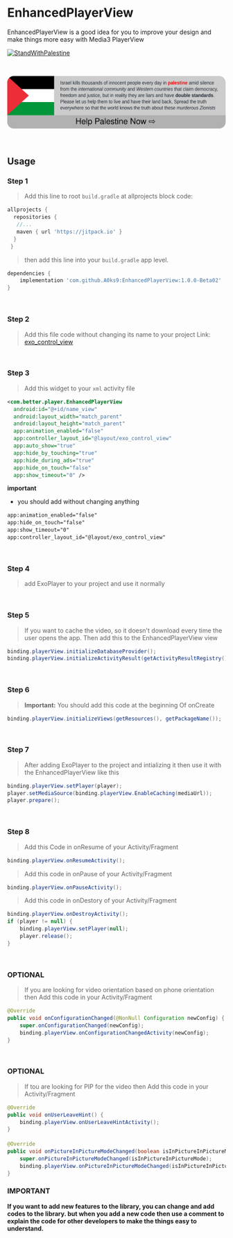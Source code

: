 # EnhancedPlayerView
EnhancedPlayerView is a good idea for you to improve your design and make things more easy with Media3 PlayerView

[![StandWithPalestine](https://raw.githubusercontent.com/karim-eg/StandWithPalestine/main/assets/palestine_badge.svg)](https://github.com/karim-eg/StandWithPalestine)

<br>

[![StandWithPalestine](https://raw.githubusercontent.com/karim-eg/StandWithPalestine/main/assets/palestine_banner.svg)](https://github.com/karim-eg/StandWithPalestine/blob/main/Donate.md)

<br>



## Usage


### Step 1
> Add this line to root `build.gradle` at allprojects block code:
```gradle
allprojects {
  repositories {
   //...
   maven { url 'https://jitpack.io' }
  }
 }
 ```

> then add this line into your `build.gradle` app level.
```gradle
dependencies {
    implementation 'com.github.A0ks9:EnhancedPlayerView:1.0.0-Beta02'
}
```

<br>

### Step 2
> Add this file code without changing its name to your project Link:
[exo_control_view](https://github.com/A0ks9/EnhancedPlayerView/blob/main/app/src/main/res/layout/exo_control_view.xml)

<br>
  
### Step 3
> Add this widget to your `xml` activity file
```xml
<com.better.player.EnhancedPlayerView
  android:id="@+id/name_view"
  android:layout_width="match_parent"
  android:layout_height="match_parent"
  app:animation_enabled="false"
  app:controller_layout_id="@layout/exo_control_view"
  app:auto_show="true"
  app:hide_by_touching="true"
  app:hide_during_ads="true"
  app:hide_on_touch="false"
  app:show_timeout="0" />
```

**important**
- you should add without changing anything
```xml
app:animation_enabled="false"
app:hide_on_touch="false"
app:show_timeout="0"
app:controller_layout_id="@layout/exo_control_view"
```

<br>

### Step 4
> add ExoPlayer to your project and use it normally

<br>

### Step 5
> If you want to cache the video, so it doesn't download every time the user opens the app. Then add this to the EnhancedPlayerView view
```java
binding.playerView.initializeDatabaseProvider();
binding.playerView.initializeActivityResult(getActivityResultRegistry());
```

<br>

### Step 6
> **Important:** You should add this code at the beginning Of onCreate
```java
binding.playerView.initializeViews(getResources(), getPackageName());
```

<br>

### Step 7
> After adding ExoPlayer to the project and intializing it then use it with the EnhancedPlayerView like this
```java
binding.playerView.setPlayer(player);
player.setMediaSource(binding.playerView.EnableCaching(mediaUrl));
player.prepare();
```

<br>

### Step 8
> Add this Code in onResume of your Activity/Fragment
```java
binding.playerView.onResumeActivity();
```

> Add this code in onPause of your Activity/Fragment
```java
binding.playerView.onPauseActivity();
```

> Add this code in onDestory of your Activity/Fragment
```java
binding.playerView.onDestroyActivity();
if (player != null) {
    binding.playerView.setPlayer(null);
    player.release();
}
```

<br>

### OPTIONAL
> If you are looking for video orientation based on phone orientation then Add this code in your Activity/Fragment
```java
@Override
public void onConfigurationChanged(@NonNull Configuration newConfig) {
    super.onConfigurationChanged(newConfig);
    binding.playerView.onConfigurationChangedActivity(newConfig);
}
```

<br>

### OPTIONAL
> If tou are looking for PIP for the video then Add this code in your Activity/Fragment
```java
@Override
public void onUserLeaveHint() {
    binding.playerView.onUserLeaveHintActivity();
}

@Override
public void onPictureInPictureModeChanged(boolean isInPictureInPictureMode) {
    super.onPictureInPictureModeChanged(isInPictureInPictureMode);
    binding.playerView.onPictureInPictureModeChanged(isInPictureInPictureMode);
}
```


### IMPORTANT
**If you want to add new features to the library, you can change and add codes to the library. but when you add a new code then use a comment to explain the code for other developers to make the things easy to understand.**
